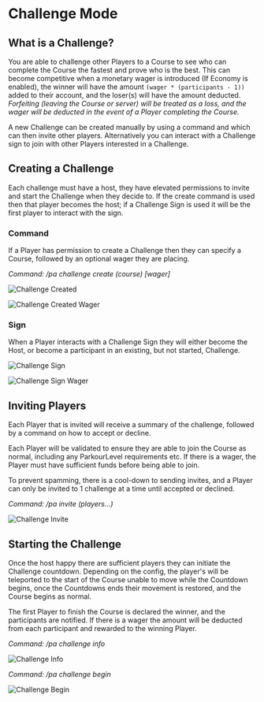 Challenge Mode
======

## What is a Challenge?

You are able to challenge other Players to a Course to see who can complete the Course the fastest and prove who is the best. This can become competitive when a monetary wager is introduced (If Economy is enabled), the winner will have the amount `(wager * (participants - 1))` added to their account, and the loser(s) will have the amount deducted. _Forfeiting (leaving the Course or server) will be treated as a loss, and the wager will be deducted in the event of a Player completing the Course._

A new Challenge can be created manually by using a command and which can then invite other players. Alternatively you can interact with a Challenge sign to join with other Players interested in a Challenge.

## Creating a Challenge

Each challenge must have a host, they have elevated permissions to invite and start the Challenge when they decide to. If the create command is used then that player becomes the host; if a Challenge Sign is used it will be the first player to interact with the sign.

### Command

If a Player has permission to create a Challenge then they can specify a Course, followed by an optional wager they are placing.

_Command: /pa challenge create (course) \[wager]_

![Challenge Created](https://i.imgur.com/1oU1Ha6.png "Challenge Created")

![Challenge Created Wager](https://i.imgur.com/1RnbR3j.png "Challenge Created Wager")

### Sign

When a Player interacts with a Challenge Sign they will either become the Host, or become a participant in an existing, but not started, Challenge.

![Challenge Sign](https://i.imgur.com/1n66HUv.png "Challenge Sign")

![Challenge Sign Wager](https://i.imgur.com/AQ7pTe8.png "Challenge Sign Wager")

## Inviting Players

Each Player that is invited will receive a summary of the challenge, followed by a command on how to accept or decline.

Each Player will be validated to ensure they are able to join the Course as normal, including any ParkourLevel requirements etc. If there is a wager, the Player must have sufficient funds before being able to join.

To prevent spamming, there is a cool-down to sending invites, and a Player can only be invited to 1 challenge at a time until accepted or declined.

_Command: /pa invite (players...)_

![Challenge Invite](https://i.imgur.com/TwPNbz3.png "Challenge Invite")

## Starting the Challenge

Once the host happy there are sufficient players they can initiate the Challenge countdown. Depending on the config, the player's will be teleported to the start of the Course unable to move while the Countdown begins, once the Countdowns ends their movement is restored, and the Course begins as normal.

The first Player to finish the Course is declared the winner, and the participants are notified. If there is a wager the amount will be deducted from each participant and rewarded to the winning Player.

_Command: /pa challenge info_

![Challenge Info](https://i.imgur.com/G3ZQ5Dw.png "Challenge Info")

_Command: /pa challenge begin_

![Challenge Begin](https://i.imgur.com/CMMcOX5.png "Challenge Begin")

